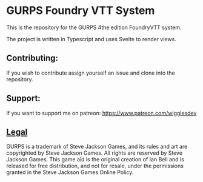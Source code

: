 # GURPS Foundry VTT System
This is the repository for the GURPS 4the edition FoundryVTT system.

The project is written in Typescript and uses Svelte to render views.

## Contributing: 
If you wish to contribute assign yourself an issue and clone into the repository.

## Support:
If you want to support me on patreon: https://www.patreon.com/wigglesdev

## [Legal](http://www.sjgames.com/general/online_policy.html)
GURPS is a trademark of Steve Jackson Games, and its rules and art are copyrighted by Steve Jackson Games. All rights are reserved by Steve Jackson Games. This game aid is the original creation of Ian Bell and is released for free distribution, and not for resale, under the permissions granted in the Steve Jackson Games Online Policy.